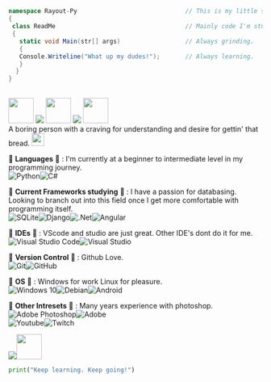 ##
```c#
namespace Rayout-Py                              // This is my little slice of life.
{ 
 class ReadMe                                    // Mainly code I'm studying or working on for work is uploaded here.
 {
   static void Main(str[] args)                  // Always grinding.
   {
   Console.Writeline("What up my dudes!");       // Always learning.
   }
  }
}
```
##
<img src="https://cdn.betterttv.net/emote/5b35cae2f3a33e2b6f0058ef/3x" width="50" height="50"/>     <img src="https://cdn.betterttv.net/emote/5c32f7f9b2b08c560f6ae60a/2x"/>     <img src="https://cdn.betterttv.net/emote/5ecb8f5d10aaa55e2946b37e/2x" width="50" height="50"/>     <img src="https://cdn.betterttv.net/emote/5c32f7f9b2b08c560f6ae60a/2x"/>     <img src="https://cdn.betterttv.net/emote/5b35cae2f3a33e2b6f0058ef/3x" width="50" height="50"/><br />
A boring person with a craving for understanding and desire for gettin' that bread. <img src="https://external-content.duckduckgo.com/iu/?u=https%3A%2F%2Femojigraph.org%2Fmedia%2Ffacebook%2Fbaguette-bread_1f956.png&f=1&nofb=1" width="25" height="25"/><br />

<!-- Current Languages studying -->
 🌱 <b>Languages</b> 🌱 : I'm currently at a beginner to intermediate level in my programming journey.<br />
<img alt="Python" src="https://img.shields.io/badge/python-%2314354C.svg?style=for-the-badge&logo=python&logoColor=white"/><img alt="C#" src="https://img.shields.io/badge/c%23-%23239120.svg?style=for-the-badge&logo=c-sharp&logoColor=white"/><br>

<!-- Current Frameworks studying -->
 🍑 <b>Current Frameworks studying</b> 🍑 : I have a passion for databasing. Looking to branch out into this field once I get more comfortable with programming itself.<br />
<img alt="SQLite" src ="https://img.shields.io/badge/sqlite-%2307405e.svg?style=for-the-badge&logo=sqlite&logoColor=white"/><img alt="Django" src="https://img.shields.io/badge/django-%23092E20.svg?style=for-the-badge&logo=django&logoColor=white"/><img alt=".Net" src="https://img.shields.io/badge/.NET-5C2D91?style=for-the-badge&logo=.net&logoColor=white"/><img alt="Angular" src="https://img.shields.io/badge/angular-%23DD0031.svg?style=for-the-badge&logo=angular&logoColor=white"/><br>

<!-- IDE of choice -->
🍐 <b>IDEs</b> 🍐 : VScode and studio are just great. Other IDE's dont do it for me.<br />
<img alt="Visual Studio Code" src="https://img.shields.io/badge/VisualStudioCode-0078d7.svg?style=for-the-badge&logo=visual-studio-code&logoColor=white"/><img alt="Visual Studio" src="https://img.shields.io/badge/VisualStudio-5C2D91.svg?style=for-the-badge&logo=visual-studio&logoColor=white"/><br>

 🐶 <b>Version Control</b> 🐶 : Github Love.<br />
<img alt="Git" src="https://img.shields.io/badge/git-%23F05033.svg?style=for-the-badge&logo=git&logoColor=white"/><img alt="GitHub" src="https://img.shields.io/badge/github-%23121011.svg?style=for-the-badge&logo=github&logoColor=white"/><br />

 🌸 <b>OS</b> 🌸 : Windows for work Linux for pleasure.<br />
<img alt="Windows 10" src="https://img.shields.io/badge/Windows-0078D6?style=for-the-badge&logo=windows&logoColor=white" /><img alt="Debian" src="https://img.shields.io/badge/Debian-D70A53?style=for-the-badge&logo=debian&logoColor=white" /><img alt="Android" src="https://img.shields.io/badge/Android-3DDC84?style=for-the-badge&logo=android&logoColor=white" /><br />

🐲 <b>Other Intresets</b> 🐲 : Many years experience with photoshop.<br />
<img alt="Adobe Photoshop" src="https://img.shields.io/badge/adobephotoshop-%2331A8FF.svg?style=for-the-badge&logo=adobephotoshop&logoColor=white"/><img alt="Adobe" src="https://img.shields.io/badge/adobe-%23FF0000.svg?style=for-the-badge&logo=adobe&logoColor=white"/><br />
<img alt="Youtube" src="https://img.shields.io/badge/YouTube-FF0000?style=for-the-badge&logo=youtube&logoColor=white"/><img alt="Twitch" src="https://img.shields.io/badge/Twitch-9146FF?style=for-the-badge&logo=twitch&logoColor=white"/><br />

<img src="https://cdn.betterttv.net/emote/5f89bb0840eb9502e222376f/2x"/><img src="https://cdn.betterttv.net/emote/5de5904891129e77b47c9281/2x" width="50" height="50"/>
```python
print("Keep learning. Keep going!")
```
##
